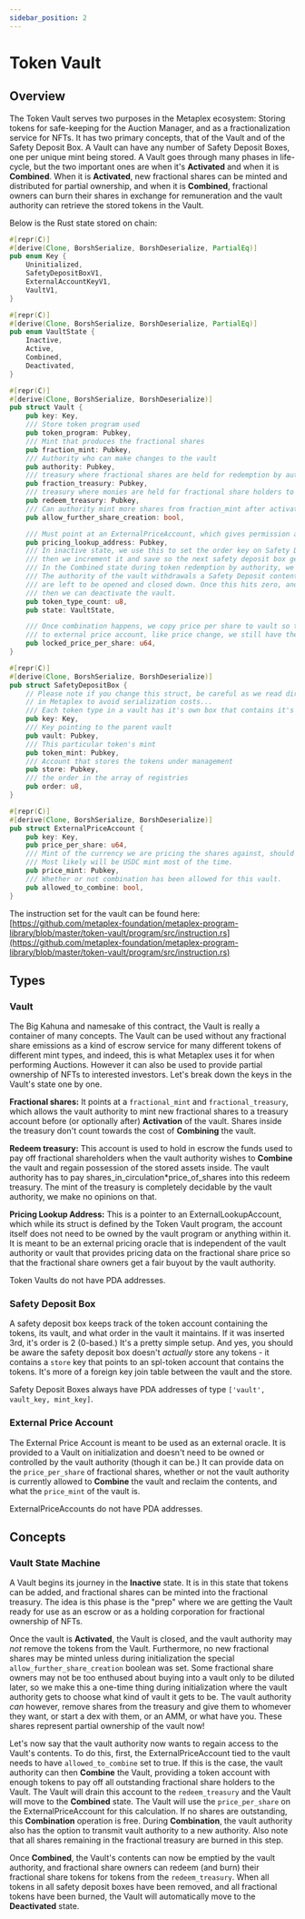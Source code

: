 ```yaml
---
sidebar_position: 2
---
```


# Token Vault

## Overview

The Token Vault serves two purposes in the Metaplex ecosystem: Storing tokens for safe-keeping for the Auction Manager, and as a fractionalization service for NFTs. It has two primary concepts, that of the Vault and of the Safety Deposit Box. A Vault can have any number of Safety Deposit Boxes, one per unique mint being stored. A Vault goes through many phases in life-cycle, but the two important ones are when it's **Activated** and when it is **Combined**. When it is **Activated**, new fractional shares can be minted and distributed for partial ownership, and when it is **Combined**, fractional owners can burn their shares in exchange for remuneration and the vault authority can retrieve the stored tokens in the Vault.

Below is the Rust state stored on chain:

```rust
#[repr(C)]
#[derive(Clone, BorshSerialize, BorshDeserialize, PartialEq)]
pub enum Key {
    Uninitialized,
    SafetyDepositBoxV1,
    ExternalAccountKeyV1,
    VaultV1,
}

#[repr(C)]
#[derive(Clone, BorshSerialize, BorshDeserialize, PartialEq)]
pub enum VaultState {
    Inactive,
    Active,
    Combined,
    Deactivated,
}

#[repr(C)]
#[derive(Clone, BorshSerialize, BorshDeserialize)]
pub struct Vault {
    pub key: Key,
    /// Store token program used
    pub token_program: Pubkey,
    /// Mint that produces the fractional shares
    pub fraction_mint: Pubkey,
    /// Authority who can make changes to the vault
    pub authority: Pubkey,
    /// treasury where fractional shares are held for redemption by authority
    pub fraction_treasury: Pubkey,
    /// treasury where monies are held for fractional share holders to redeem(burn) shares once buyout is made
    pub redeem_treasury: Pubkey,
    /// Can authority mint more shares from fraction_mint after activation
    pub allow_further_share_creation: bool,

    /// Must point at an ExternalPriceAccount, which gives permission and price for buyout.
    pub pricing_lookup_address: Pubkey,
    /// In inactive state, we use this to set the order key on Safety Deposit Boxes being added and
    /// then we increment it and save so the next safety deposit box gets the next number.
    /// In the Combined state during token redemption by authority, we use it as a decrementing counter each time
    /// The authority of the vault withdrawals a Safety Deposit contents to count down how many
    /// are left to be opened and closed down. Once this hits zero, and the fraction mint has zero shares,
    /// then we can deactivate the vault.
    pub token_type_count: u8,
    pub state: VaultState,

    /// Once combination happens, we copy price per share to vault so that if something nefarious happens
    /// to external price account, like price change, we still have the math 'saved' for use in our calcs
    pub locked_price_per_share: u64,
}

#[repr(C)]
#[derive(Clone, BorshSerialize, BorshDeserialize)]
pub struct SafetyDepositBox {
    // Please note if you change this struct, be careful as we read directly off it
    // in Metaplex to avoid serialization costs...
    /// Each token type in a vault has it's own box that contains it's mint and a look-back
    pub key: Key,
    /// Key pointing to the parent vault
    pub vault: Pubkey,
    /// This particular token's mint
    pub token_mint: Pubkey,
    /// Account that stores the tokens under management
    pub store: Pubkey,
    /// the order in the array of registries
    pub order: u8,
}

#[repr(C)]
#[derive(Clone, BorshSerialize, BorshDeserialize)]
pub struct ExternalPriceAccount {
    pub key: Key,
    pub price_per_share: u64,
    /// Mint of the currency we are pricing the shares against, should be same as redeem_treasury.
    /// Most likely will be USDC mint most of the time.
    pub price_mint: Pubkey,
    /// Whether or not combination has been allowed for this vault.
    pub allowed_to_combine: bool,
}

```

The instruction set for the vault can be found here: [https://github.com/metaplex-foundation/metaplex-program-library/blob/master/token-vault/program/src/instruction.rs](https://github.com/metaplex-foundation/metaplex-program-library/blob/master/token-vault/program/src/instruction.rs)

## Types

### Vault

The Big Kahuna and namesake of this contract, the Vault is really a container of many concepts. The Vault can be used without any fractional share emissions as a kind of escrow service for many different tokens of different mint types, and indeed, this is what Metaplex uses it for when performing Auctions. However it can also be used to provide partial ownership of NFTs to interested investors. Let's break down the keys in the Vault's state one by one.

**Fractional shares:** It points at a `fractional_mint` and `fractional_treasury`, which allows the vault authority to mint new fractional shares to a treasury account before (or optionally after) **Activation** of the vault. Shares inside the treasury don't count towards the cost of **Combining** the vault.

**Redeem treasury:** This account is used to hold in escrow the funds used to pay off fractional shareholders when the vault authority wishes to **Combine** the vault and regain possession of the stored assets inside. The vault authority has to pay shares_in_circulation\*price_of_shares into this redeem treasury. The mint of the treasury is completely decidable by the vault authority, we make no opinions on that.

**Pricing Lookup Address:** This is a pointer to an ExternalLookupAccount, which while its struct is defined by the Token Vault program, the account itself does not need to be owned by the vault program or anything within it. It is meant to be an external pricing oracle that is independent of the vault authority or vault that provides pricing data on the fractional share price so that the fractional share owners get a fair buyout by the vault authority.

Token Vaults do not have PDA addresses.

### Safety Deposit Box

A safety deposit box keeps track of the token account containing the tokens, its vault, and what order in the vault it maintains. If it was inserted 3rd, it's order is 2 (0-based.) It's a pretty simple setup. And yes, you should be aware the safety deposit box doesn't _actually_ store any tokens - it contains a `store` key that points to an spl-token account that contains the tokens. It's more of a foreign key join table between the vault and the store.

Safety Deposit Boxes always have PDA addresses of type `['vault', vault_key, mint_key]`.

### External Price Account

The External Price Account is meant to be used as an external oracle. It is provided to a Vault on initialization and doesn't need to be owned or controlled by the vault authority (though it can be.) It can provide data on the `price_per_share` of fractional shares, whether or not the vault authority is currently allowed to **Combine** the vault and reclaim the contents, and what the `price_mint` of the vault is.

ExternalPriceAccounts do not have PDA addresses.

## Concepts

### Vault State Machine

A Vault begins its journey in the **Inactive** state. It is in this state that tokens can be added, and fractional shares can be minted into the fractional treasury. The idea is this phase is the "prep" where we are getting the Vault ready for use as an escrow or as a holding corporation for fractional ownership of NFTs.

Once the vault is **Activated**, the Vault is closed, and the vault authority may _not_ remove the tokens from the Vault. Furthermore, no new fractional shares may be minted unless during initialization the special `allow_further_share_creation` boolean was set. Some fractional share owners may not be too enthused about buying into a vault only to be diluted later, so we make this a one-time thing during initialization where the vault authority gets to choose what kind of vault it gets to be. The vault authority _can_ however, remove shares from the treasury and give them to whomever they want, or start a dex with them, or an AMM, or what have you. These shares represent partial ownership of the vault now!

Let's now say that the vault authority now wants to regain access to the Vault's contents. To do this, first, the ExternalPriceAccount tied to the vault needs to have `allowed_to_combine` set to true. If this is the case, the vault authority can then **Combine** the Vault, providing a token account with enough tokens to pay off all outstanding fractional share holders to the Vault. The Vault will drain this account to the `redeem_treasury` and the Vault will move to the **Combined** state. The Vault will use the `price_per_share` on the ExternalPriceAccount for this calculation. If no shares are outstanding, this **Combination** operation is free. During **Combination**, the vault authority also has the option to transmit vault authority to a new authority. Also note that all shares remaining in the fractional treasury are burned in this step.

Once **Combined**, the Vault's contents can now be emptied by the vault authority, and fractional share owners can redeem (and burn) their fractional share tokens for tokens from the `redeem_treasury`. When all tokens in all safety deposit boxes have been removed, and all fractional tokens have been burned, the Vault will automatically move to the **Deactivated** state.
